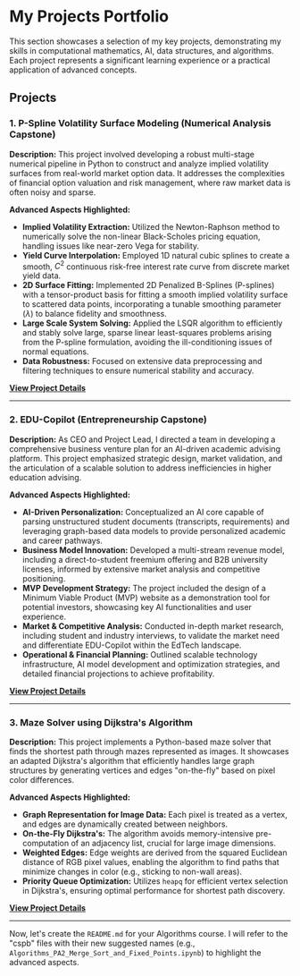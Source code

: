 # My Projects Portfolio

This section showcases a selection of my key projects, demonstrating my skills in computational mathematics, AI, data structures, and algorithms. Each project represents a significant learning experience or a practical application of advanced concepts.

## Projects

### 1. P-Spline Volatility Surface Modeling (Numerical Analysis Capstone)

**Description:** This project involved developing a robust multi-stage numerical pipeline in Python to construct and analyze implied volatility surfaces from real-world market option data. It addresses the complexities of financial option valuation and risk management, where raw market data is often noisy and sparse.

**Advanced Aspects Highlighted:**
* **Implied Volatility Extraction:** Utilized the Newton-Raphson method to numerically solve the non-linear Black-Scholes pricing equation, handling issues like near-zero Vega for stability.
* **Yield Curve Interpolation:** Employed 1D natural cubic splines to create a smooth, $C^2$ continuous risk-free interest rate curve from discrete market yield data.
* **2D Surface Fitting:** Implemented 2D Penalized B-Splines (P-splines) with a tensor-product basis for fitting a smooth implied volatility surface to scattered data points, incorporating a tunable smoothing parameter ($\lambda$) to balance fidelity and smoothness.
* **Large Scale System Solving:** Applied the LSQR algorithm to efficiently and stably solve large, sparse linear least-squares problems arising from the P-spline formulation, avoiding the ill-conditioning issues of normal equations.
* **Data Robustness:** Focused on extensive data preprocessing and filtering techniques to ensure numerical stability and accuracy.

**[View Project Details](./numerical_analysis_project/README.md)**

---

### 2. EDU-Copilot (Entrepreneurship Capstone)

**Description:** As CEO and Project Lead, I directed a team in developing a comprehensive business venture plan for an AI-driven academic advising platform. This project emphasized strategic design, market validation, and the articulation of a scalable solution to address inefficiencies in higher education advising.

**Advanced Aspects Highlighted:**
* **AI-Driven Personalization:** Conceptualized an AI core capable of parsing unstructured student documents (transcripts, requirements) and leveraging graph-based data models to provide personalized academic and career pathways.
* **Business Model Innovation:** Developed a multi-stream revenue model, including a direct-to-student freemium offering and B2B university licenses, informed by extensive market analysis and competitive positioning.
* **MVP Development Strategy:** The project included the design of a Minimum Viable Product (MVP) website as a demonstration tool for potential investors, showcasing key AI functionalities and user experience.
* **Market & Competitive Analysis:** Conducted in-depth market research, including student and industry interviews, to validate the market need and differentiate EDU-Copilot within the EdTech landscape.
* **Operational & Financial Planning:** Outlined scalable technology infrastructure, AI model development and optimization strategies, and detailed financial projections to achieve profitability.

**[View Project Details](./edu_copilot_project/README.md)**

---

### 3. Maze Solver using Dijkstra's Algorithm

**Description:** This project implements a Python-based maze solver that finds the shortest path through mazes represented as images. It showcases an adapted Dijkstra's algorithm that efficiently handles large graph structures by generating vertices and edges "on-the-fly" based on pixel color differences.

**Advanced Aspects Highlighted:**
* **Graph Representation for Image Data:** Each pixel is treated as a vertex, and edges are dynamically created between neighbors.
* **On-the-Fly Dijkstra's:** The algorithm avoids memory-intensive pre-computation of an adjacency list, crucial for large image dimensions.
* **Weighted Edges:** Edge weights are derived from the squared Euclidean distance of RGB pixel values, enabling the algorithm to find paths that minimize changes in color (e.g., sticking to non-wall areas).
* **Priority Queue Optimization:** Utilizes `heapq` for efficient vertex selection in Dijkstra's, ensuring optimal performance for shortest path discovery.

**[View Project Details](./maze_dijkstra_solver/README.md)**

---

Now, let's create the `README.md` for your Algorithms course. I will refer to the "cspb" files with their new suggested names (e.g., `Algorithms_PA2_Merge_Sort_and_Fixed_Points.ipynb`) to highlight the advanced aspects.
